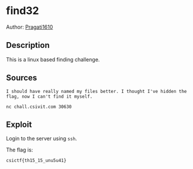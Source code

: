 # find32

Author: [Pragati1610](https://github.com/Pragati1610)

## Description

This is a linux based finding challenge.

## Sources

```
I should have really named my files better. I thought I've hidden the flag, now I can't find it myself.

nc chall.csivit.com 30630
```

## Exploit

Login to the server using `ssh`.

The flag is:
```
csictf{th15_15_unu5u41}
```